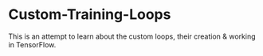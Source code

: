 # Custom-Training-Loops
This is an attempt to learn about the custom loops, their creation &amp; working in TensorFlow.
